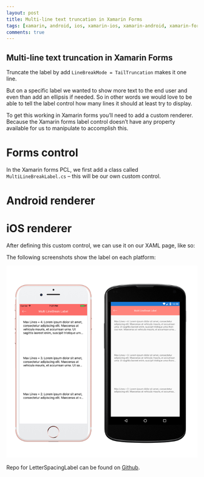 ```yaml
---
layout: post
title: Multi-line text truncation in Xamarin Forms
tags: [xamarin, android, ios, xamarin-ios, xamarin-android, xamarin-forms]
comments: true
---
```


## Multi-line text truncation in Xamarin Forms

Truncate the label by add `LineBreakMode = TailTruncation` makes it one line.

But on a specific label we wanted to show more text to the end user and even than add an ellipsis if needed. So in other words we would love to be able to tell the label control how many lines it should at least try to display.

To get this working in Xamarin forms you’ll need to add a custom renderer. Because the Xamarin forms label control doesn’t have any property available for us to manipulate to accomplish this.

# Forms control

In the Xamarin forms PCL, we first add a class called `MultiLineBreakLabel.cs` – this will be our own custom control.

# Android renderer

<script src="https://gist.github.com/Stayrony/e89a18ff82e0b93b9e82bd38d02ae4e5.js"></script>

# iOS renderer

<script src="https://gist.github.com/Stayrony/2de7a5c0ac43f76f3979cdfdaabdf38d.js"></script>

After defining this custom control, we can use it on our XAML page, like so:

<script src="https://gist.github.com/Stayrony/d20b518c4ae1a4c9c03a89128b194c8d.js"></script>


The following screenshots show the label on each platform: 

![screenshot](/images/MultilineTextTruncation/Simulator-Screen-Shot.png "screenshot")

Repo for LetterSpacingLabel can be found on [Github](https://github.com/Stayrony/Xamarin.Forms.Samples).
